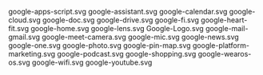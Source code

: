 google-apps-script.svggoogle-assistant.svggoogle-calendar.svggoogle-cloud.svggoogle-doc.svggoogle-drive.svggoogle-fi.svggoogle-heart-fit.svggoogle-home.svggoogle-lens.svgGoogle-Logo.svggoogle-mail-gmail.svggoogle-meet-camera.svggoogle-mic.svggoogle-news.svggoogle-one.svggoogle-photo.svggoogle-pin-map.svggoogle-platform-marketing.svggoogle-podcast.svggoogle-shopping.svggoogle-wearos-os.svggoogle-wifi.svggoogle-youtube.svg